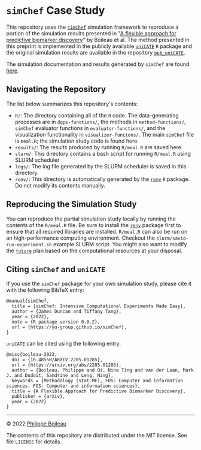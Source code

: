 # `simChef` Case Study

This repository uses the [`simChef`](https://yu-group.github.io/simChef/)
simulation framework to reproduce a portion of the simulation results presented
in "[A flexible approach for predictive biomarker
discovery](https://arxiv.org/abs/2205.01285)" by Boileau et al. The method
presented in this preprint is implemented in the publicly available
[`uniCATE`](https://insightsengineering.github.io/uniCATE/) `R` package and the
original simulation results are available in the repository
[`pub_uniCATE`](https://github.com/PhilBoileau/pub_uniCATE).

The simulation documentation and results generated by `simChef` are found
[here](https://PhilBoileau.github.io/simChef-case-study/results/empirical-fdr-comparison/empirical-fdr-comparison.html).

## Navigating the Repository

The list below summarizes this repository's contents:

+ `R/`: The directory containing all of the `R` code. The data-generating
  processes are in `dgps-functions/`, the methods in `method-functions/`,
  `simChef` evaluator functions in `evaluator-functions/`, and the
  visualization functionality in `visualizer-functons/`. The main `simChef`
  file is `meal.R`; the simulation study code is found here.
+ `results/`: The results produced by running `R/meal.R` are saved here.
+ `slurm/`: This directory contains a bash script for running `R/meal.R` using
  SLURM scheduler 
+ `logs/`: The log file generated by the SLURM scheduler is saved in this
  directory.
+ `renv/`: This directory is automatically generated by the
  [`renv`](https://rstudio.github.io/renv/index.html) `R` package. Do not
  modify its contents manually.

## Reproducing the Simulation Study

You can reproduce the partial simulation study locally by running the contents
of the `R/meal.R` file. Be sure to install the
[`renv`](https://rstudio.github.io/renv/index.html) package first to ensure
that all required libraries are installed. `R/meal.R` can also be run on an
high-performance computing environment. Checkout the
`slurm/savio-run-experiment.sh` example SLURM script. You might also want to
modify the [`future`](https://cran.r-project.org/package=future) plan based on
the computational resources at your disposal.  

## Citing `simChef` and `uniCATE`

If you use the `simChef` package for your own simulation study, please cite it
with the following BibTeX entry:
```
@manual{simChef,
  title = {simChef: Intensive Computational Experiments Made Easy},
  author = {James Duncan and Tiffany Tang},
  year = {2022},
  note = {R package version 0.0.2},
  url = {https://yu-group.github.io/simChef},
}
```

`uniCATE` can be cited using the following entry:
```
@misc{boileau-2022,
  doi = {10.48550/ARXIV.2205.01285},
  url = {https://arxiv.org/abs/2205.01285},
  author = {Boileau, Philippe and Qi, Nina Ting and van der Laan, Mark J. and Dudoit, Sandrine and Leng, Ning},
  keywords = {Methodology (stat.ME), FOS: Computer and information sciences, FOS: Computer and information sciences},
  title = {A Flexible Approach for Predictive Biomarker Discovery},
  publisher = {arXiv},
  year = {2022}
}
```

---

&copy; 2022 [Philippe Boileau](https://pboileau.ca)

The contents of this repository are distributed under the MIT license. See file
`LICENSE` for details.
